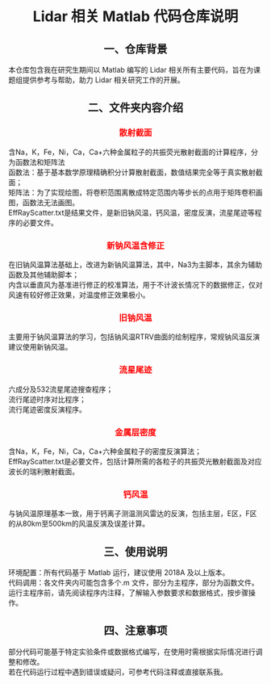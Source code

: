 <center><h1>Lidar 相关 Matlab 代码仓库说明</h1></center> 
<center><h2>一、仓库背景</h2></center> 
本仓库包含我在研究生期间以 Matlab 编写的 Lidar 相关所有主要代码，旨在为课题组提供参考与帮助，助力 Lidar 相关研究工作的开展。
<center><h2>二、文件夹内容介绍</h2></center>
<center><h3><font color="red">散射截面</font></h3></center>
含Na，K，Fe，Ni，Ca，Ca+六种金属粒子的共振荧光散射截面的计算程序，分为函数法和矩阵法<br>
函数法：基于基本数学原理精确积分计算散射截面，数值结果完全等于真实散射截面；<br>
矩阵法：为了实现绘图，将卷积范围离散成特定范围内等步长的点用于矩阵卷积画图，函数法无法画图。<br>
EffRayScatter.txt是结果文件，是新旧钠风温，钙风温，密度反演，流星尾迹等程序的必要文件。
<center><h3><font color="red">新钠风温含修正</font></h3></center>
在旧钠风温算法基础上，改进为新钠风温算法，其中，Na3为主脚本，其余为辅助函数及其他辅助脚本；<br>
内含以垂直风为基准进行修正的校准算法，用于不计波长情况下的数据修正，仅对风速有较好修正效果，对温度修正效果极小。
<center><h3><font color="red">旧钠风温</font></h3></center>
主要用于钠风温算法的学习，包括钠风温RTRV曲面的绘制程序，常规钠风温反演建议使用新钠风温。
<center><h3><font color="red">流星尾迹</font></h3></center>
六成分及532流星尾迹搜查程序；<br>
流行尾迹时序对比程序；<br>
流行尾迹密度反演程序。
<center><h3><font color="red">金属层密度</font></h3></center>
含Na，K，Fe，Ni，Ca，Ca+六种金属粒子的密度反演算法；<br>
EffRayScatter.txt是必要文件，包括计算所需的各粒子的共振荧光散射截面及对应波长的瑞利散射截面。
<center><h3><font color="red">钙风温</font></h3></center>
与钠风温原理基本一致，用于钙离子测温测风雷达的反演，包括主层，E区，F区的从80km至500km的风温反演及误差计算。
<center><h2>三、使用说明</h2></center>
环境配置：所有代码基于 Matlab 运行，建议使用 2018A 及以上版本。<br>
代码调用：各文件夹内可能包含多个.m 文件，部分为主程序，部分为函数文件。<br>
运行主程序前，请先阅读程序内注释，了解输入参数要求和数据格式，按步骤操作。
<center><h2>四、注意事项</h2></center>
部分代码可能基于特定实验条件或数据格式编写，在使用时需根据实际情况进行调整和修改。<br>
若在代码运行过程中遇到错误或疑问，可参考代码注释或直接联系我。
